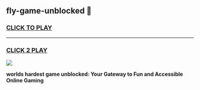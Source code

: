 
## fly-game-unblocked 👋
<h3>
<a href="https://premium.freeplayer.one?title=fly-game-unblocked&ref=14F">CLICK TO PLAY</a></h3>
<hr>

<h3>
<a href="https://premium.freeplayer.one?title=fly-game-unblocked&ref=14F">CLICK 2 PLAY</a>
  
</h3>

<a href="https://premium.freeplayer.one?title=fly-game-unblocked&ref=12F/"><img src="https://clearcache.store/games.png"></a>


**worlds hardest game unblocked: Your Gateway to Fun and Accessible Online Gaming**
